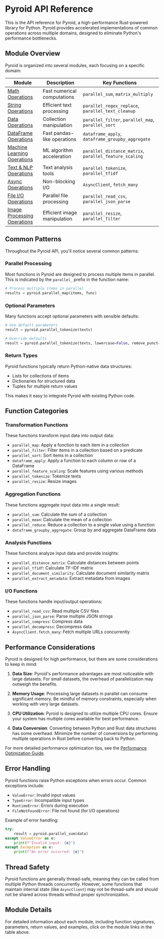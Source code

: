 # Pyroid API Reference

This is the API reference for Pyroid, a high-performance Rust-powered library for Python. Pyroid provides accelerated implementations of common operations across multiple domains, designed to eliminate Python's performance bottlenecks.

## Module Overview

Pyroid is organized into several modules, each focusing on a specific domain:

| Module | Description | Key Functions |
|--------|-------------|--------------|
| [Math Operations](./math_ops.md) | Fast numerical computations | `parallel_sum`, `matrix_multiply` |
| [String Operations](./string_ops.md) | Efficient text processing | `parallel_regex_replace`, `parallel_text_cleanup` |
| [Data Operations](./data_ops.md) | Collection manipulation | `parallel_filter`, `parallel_map`, `parallel_sort` |
| [DataFrame Operations](./dataframe_ops.md) | Fast pandas-like operations | `dataframe_apply`, `dataframe_groupby_aggregate` |
| [Machine Learning Operations](./ml_ops.md) | ML algorithm acceleration | `parallel_distance_matrix`, `parallel_feature_scaling` |
| [Text & NLP Operations](./text_nlp_ops.md) | Text analysis tools | `parallel_tokenize`, `parallel_tfidf` |
| [Async Operations](./async_ops.md) | Non-blocking I/O | `AsyncClient`, `fetch_many` |
| [File I/O Operations](./io_ops.md) | Parallel file processing | `parallel_read_csv`, `parallel_json_parse` |
| [Image Processing Operations](./image_ops.md) | Efficient image manipulation | `parallel_resize`, `parallel_filter` |

## Common Patterns

Throughout the Pyroid API, you'll notice several common patterns:

### Parallel Processing

Most functions in Pyroid are designed to process multiple items in parallel. This is indicated by the `parallel_` prefix in the function name:

```python
# Process multiple items in parallel
results = pyroid.parallel_map(items, func)
```

### Optional Parameters

Many functions accept optional parameters with sensible defaults:

```python
# Use default parameters
result = pyroid.parallel_tokenize(texts)

# Override defaults
result = pyroid.parallel_tokenize(texts, lowercase=False, remove_punct=False)
```

### Return Types

Pyroid functions typically return Python-native data structures:

- Lists for collections of items
- Dictionaries for structured data
- Tuples for multiple return values

This makes it easy to integrate Pyroid with existing Python code.

## Function Categories

### Transformation Functions

These functions transform input data into output data:

- `parallel_map`: Apply a function to each item in a collection
- `parallel_filter`: Filter items in a collection based on a predicate
- `parallel_sort`: Sort items in a collection
- `dataframe_apply`: Apply a function to each column or row of a DataFrame
- `parallel_feature_scaling`: Scale features using various methods
- `parallel_tokenize`: Tokenize texts
- `parallel_resize`: Resize images

### Aggregation Functions

These functions aggregate input data into a single result:

- `parallel_sum`: Calculate the sum of a collection
- `parallel_mean`: Calculate the mean of a collection
- `parallel_reduce`: Reduce a collection to a single value using a function
- `dataframe_groupby_aggregate`: Group by and aggregate DataFrame data

### Analysis Functions

These functions analyze input data and provide insights:

- `parallel_distance_matrix`: Calculate distances between points
- `parallel_tfidf`: Calculate TF-IDF matrix
- `parallel_document_similarity`: Calculate document similarity matrix
- `parallel_extract_metadata`: Extract metadata from images

### I/O Functions

These functions handle input/output operations:

- `parallel_read_csv`: Read multiple CSV files
- `parallel_json_parse`: Parse multiple JSON strings
- `parallel_compress`: Compress data
- `parallel_decompress`: Decompress data
- `AsyncClient.fetch_many`: Fetch multiple URLs concurrently

## Performance Considerations

Pyroid is designed for high performance, but there are some considerations to keep in mind:

1. **Data Size**: Pyroid's performance advantages are most noticeable with large datasets. For small datasets, the overhead of parallelization may outweigh the benefits.

2. **Memory Usage**: Processing large datasets in parallel can consume significant memory. Be mindful of memory constraints, especially when working with very large datasets.

3. **CPU Utilization**: Pyroid is designed to utilize multiple CPU cores. Ensure your system has multiple cores available for best performance.

4. **Data Conversion**: Converting between Python and Rust data structures has some overhead. Minimize the number of conversions by performing multiple operations in Rust before converting back to Python.

For more detailed performance optimization tips, see the [Performance Optimization Guide](../guides/performance.md).

## Error Handling

Pyroid functions raise Python exceptions when errors occur. Common exceptions include:

- `ValueError`: Invalid input values
- `TypeError`: Incompatible input types
- `RuntimeError`: Errors during execution
- `FileNotFoundError`: File not found (for I/O operations)

Example of error handling:

```python
try:
    result = pyroid.parallel_sum(data)
except ValueError as e:
    print(f"Invalid input: {e}")
except Exception as e:
    print(f"An error occurred: {e}")
```

## Thread Safety

Pyroid functions are generally thread-safe, meaning they can be called from multiple Python threads concurrently. However, some functions that maintain internal state (like `AsyncClient`) may not be thread-safe and should not be shared across threads without proper synchronization.

## Module Details

For detailed information about each module, including function signatures, parameters, return values, and examples, click on the module links in the table above.